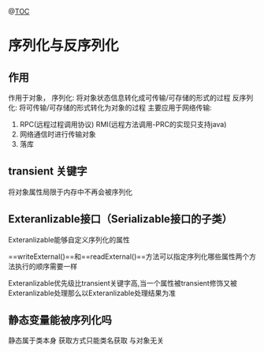 @[TOC](序列化)

# 序列化与反序列化

## 作用
作用于对象，
序列化: 将对象状态信息转化成可传输/可存储的形式的过程
反序列化: 将可传输/可存储的形式转化为对象的过程
主要应用于网络传输: 
1. RPC(远程过程调用协议) RMI(远程方法调用-PRC的实现只支持java)
2. 网络通信时进行传输对象
3. 落库

## transient 关键字
将对象属性局限于内存中不再会被序列化

## Exteranlizable接口（Serializable接口的子类）

Exteranlizable能够自定义序列化的属性

==writeExternal()==和==readExternal()==方法可以指定序列化哪些属性两个方法执行的顺序需要一样

Exteranlizable优先级比transient关键字高,当一个属性被transient修饰又被Exteranlizable处理那么以Exteranlizable处理结果为准

## 静态变量能被序列化吗
静态属于类本身  获取方式只能类名获取 与对象无关